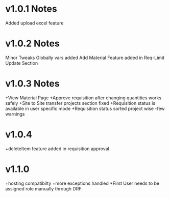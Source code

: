 # v1.0.1 Notes

Added upload excel feature

# v1.0.2 Notes

Minor Tweaks
Globally vars added
Add Material Feature added in Req-Limit Update Section

# v1.0.3 Notes

+View Material Page
+Approve requisition after changing quantities works safely
+Site to Site transfer projects section fixed
+Requisition status is available in user specific mode
+Requisition status sorted project wise
-few warnings

# v1.0.4

+deleteItem feature added in requisition approval

# v1.1.0

+hosting compatibilty
+more exceptions handled
*First User needs to be assigned role manually through DRF.